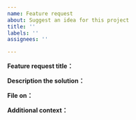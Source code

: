 ```yaml
---
name: Feature request
about: Suggest an idea for this project
title: ''
labels: ''
assignees: ''

---
```


**Feature request title：**


**Description the solution：**
<!-- Please describe the feature you would like to see. -->
<!-- Is your feature request related to a problem? Please describe. -->


**File on：**


**Additional context：**
<!-- Add any other context or screenshots about the feature request here. -->

